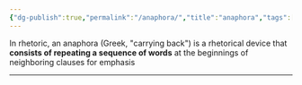 ```yaml
---
{"dg-publish":true,"permalink":"/anaphora/","title":"anaphora","tags":["rhetorical","literature","devices","techniques"],"created":"2023-04-10","updated":""}
---
```



In rhetoric, an anaphora (Greek, "carrying back") is a rhetorical device that **consists of repeating a sequence of words** at the beginnings of neighboring clauses 
for emphasis

---

